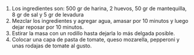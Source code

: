 1.	Los ingredientes son: 500 gr de harina, 2 huevos, 50 gr de mantequilla, 8 gr de sal y 5 gr de levadura
2.	Mezclar los ingredientes y agregar agua, amasar por 10 minutos y luego dejar reposar por 10 minutos.
3.	Estirar la masa con un rodillo hasta dejarla lo más delgada posible.
4.	Colocar una capa de pasta de tomate, queso mozarella, pepperoni y unas rodajas de tomate al gusto.

